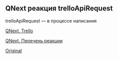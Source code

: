 ## QNext реакция trelloApiRequest

trelloApiRequest — в процессе написания



[QNext. Trello](/docs-test/ph/admin/trello-about)

[QNext. Перечень реакции](/docs-test/ph/reactions)
  
[Original](https://telegra.ph/QNext-admin-reaction-trelloApiRequest-02-13)